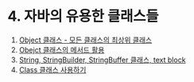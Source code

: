 #  4. 자바의 유용한 클래스들
01. [Object 클래스 - 모든 클래스의 최상위 클래스](https://github.com/hwangjeunghwan/JavaStudy/tree/main/Chapter4/4-01/README.md)
02. [Obejct 클래스의 메서드 활용](https://github.com/hwangjeunghwan/JavaStudy/tree/main/Chapter4/4-02/README.md)
03. [String, StringBuilder, StringBuffer 클래스, text block](https://github.com/hwangjeunghwan/JavaStudy/tree/main/Chapter4/4-03/README.md)
04. [Class 클래스 사용하기](https://github.com/hwangjeunghwan/JavaStudy/tree/main/Chapter4/4-04/README.md)
